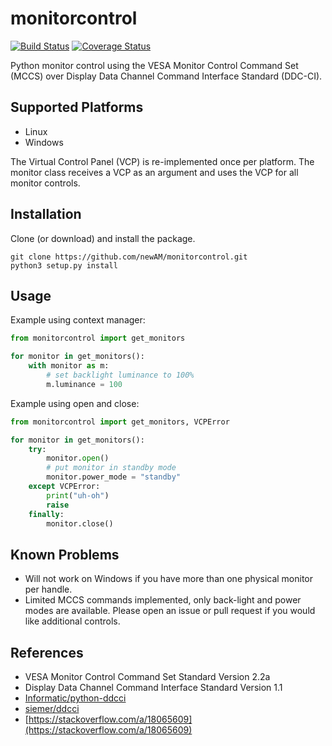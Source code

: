 # monitorcontrol

[![Build Status](https://travis-ci.org/newAM/monitorcontrol.svg?branch=master)](https://travis-ci.org/newAM/monitorcontrol)
[![Coverage Status](https://coveralls.io/repos/github/newAM/monitorcontrol/badge.svg?branch=master)](https://coveralls.io/github/newAM/monitorcontrol?branch=master)

Python monitor control using the VESA Monitor Control Command Set (MCCS) over Display Data Channel Command Interface Standard (DDC-CI).

## Supported Platforms
* Linux
* Windows

The Virtual Control Panel (VCP) is re-implemented once per platform.  The monitor class receives a VCP as an argument and uses the VCP for all monitor controls.

## Installation
Clone (or download) and install the package.
```
git clone https://github.com/newAM/monitorcontrol.git
python3 setup.py install
```

## Usage
Example using context manager:
```Python
from monitorcontrol import get_monitors

for monitor in get_monitors():
    with monitor as m:
        # set backlight luminance to 100%
        m.luminance = 100
```

Example using open and close:
```Python
from monitorcontrol import get_monitors, VCPError

for monitor in get_monitors():
    try:
        monitor.open()
        # put monitor in standby mode
        monitor.power_mode = "standby"
    except VCPError:
        print("uh-oh")
        raise
    finally:
        monitor.close()
```

## Known Problems
* Will not work on Windows if you have more than one physical monitor per handle.
* Limited MCCS commands implemented, only back-light and power modes are available.  Please open an issue or pull request if you would like additional controls.

## References
* VESA Monitor Control Command Set Standard Version 2.2a
* Display Data Channel Command Interface Standard Version 1.1
* [Informatic/python-ddcci](https://github.com/Informatic/python-ddcci)
* [siemer/ddcci](https://github.com/siemer/ddcci/)
* [https://stackoverflow.com/a/18065609](https://stackoverflow.com/a/18065609)
